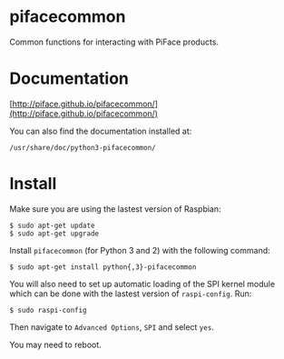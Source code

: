 pifacecommon
============

Common functions for interacting with PiFace products.


Documentation
=============

[http://piface.github.io/pifacecommon/](http://piface.github.io/pifacecommon/)

You can also find the documentation installed at:

    /usr/share/doc/python3-pifacecommon/

Install
=======

Make sure you are using the lastest version of Raspbian:

    $ sudo apt-get update
    $ sudo apt-get upgrade

Install `pifacecommon` (for Python 3 and 2) with the following command:

    $ sudo apt-get install python{,3}-pifacecommon

You will also need to set up automatic loading of the SPI kernel module which
can be done with the lastest version of `raspi-config`. Run:

    $ sudo raspi-config

Then navigate to `Advanced Options`, `SPI` and select `yes`.

You may need to reboot.
